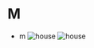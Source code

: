 # M
* m
![house](https://github.com/shiep18/EIS2020/blob/master/students/CaoJiaYang/house/house.jpg)
![house](https://github.com/shiep18/EIS2020/blob/master/students/CaoJiaYang/3D/mylogo.png)
